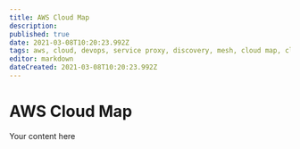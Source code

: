 ```yaml
---
title: AWS Cloud Map
description: 
published: true
date: 2021-03-08T10:20:23.992Z
tags: aws, cloud, devops, service proxy, discovery, mesh, cloud map, cloudmap
editor: markdown
dateCreated: 2021-03-08T10:20:23.992Z
---
```


# AWS Cloud Map
Your content here